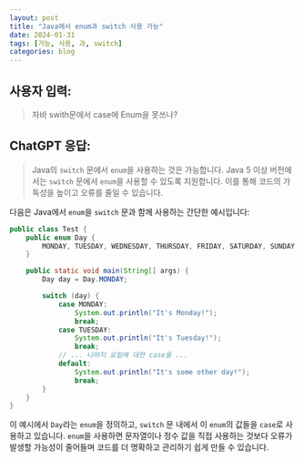 ```yaml
---
layout: post
title: "Java에서 enum과 switch 사용 가능"
date: 2024-01-31
tags: [가능, 사용, 과, switch]
categories: blog
---
```


## 사용자 입력:
> 자바 swith문에서 case에 Enum을 못쓰나?

## ChatGPT 응답:
> Java의 `switch` 문에서 `enum`을 사용하는 것은 가능합니다. Java 5 이상 버전에서는 `switch` 문에서 `enum`을 사용할 수 있도록 지원합니다. 이를 통해 코드의 가독성을 높이고 오류를 줄일 수 있습니다.

다음은 Java에서 `enum`을 `switch` 문과 함께 사용하는 간단한 예시입니다:

```java
public class Test {
    public enum Day {
        MONDAY, TUESDAY, WEDNESDAY, THURSDAY, FRIDAY, SATURDAY, SUNDAY
    }

    public static void main(String[] args) {
        Day day = Day.MONDAY;

        switch (day) {
            case MONDAY:
                System.out.println("It's Monday!");
                break;
            case TUESDAY:
                System.out.println("It's Tuesday!");
                break;
            // ... 나머지 요일에 대한 case들 ...
            default:
                System.out.println("It's some other day!");
                break;
        }
    }
}
```

이 예시에서 `Day`라는 `enum`을 정의하고, `switch` 문 내에서 이 `enum`의 값들을 `case`로 사용하고 있습니다. `enum`을 사용하면 문자열이나 정수 값을 직접 사용하는 것보다 오류가 발생할 가능성이 줄어들며 코드를 더 명확하고 관리하기 쉽게 만들 수 있습니다.

